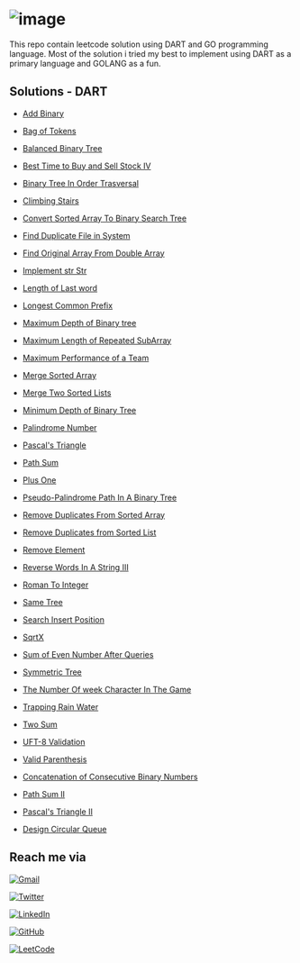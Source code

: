 # ![image](https://drive.google.com/uc?export=view&id=1dB-zc6mm2gBZQsOPqDWXRFPqDdrtv4d-)

This repo contain leetcode solution using DART and GO programming language. Most of the solution i tried my best to implement using DART as a primary language and GOLANG as a fun.

## Solutions - DART

- [Add Binary](AddBinary/add_binary.dart)
- [Bag of Tokens](BagOfTokens/bag_of_tokens.dart)
- [Balanced Binary Tree](BalancedBinaryTree\balanced_binary_tree.dart)
- [Best Time to Buy and Sell Stock IV](BestTimeToBuyAndSellStock_IV/best_time_to_buy_and_sell_stock_IV.dart)
- [Binary Tree In Order Trasversal](BinaryTreeInOrderTrasversel/binary_tree_inorder_trasversal.dart)
- [Climbing Stairs](ClimbingStairs/climbing_stairs.dart)
- [Convert Sorted Array To Binary Search Tree](ConvertSortedArrayToBinarySearchTree/convert_sorted_array_to_binary_search_tree.dart)
- [Find Duplicate File in System](FindDuplicateFileInSystem/find_duplicate_file_in_system.dart)
- [Find Original Array From Double Array](FindOriginalArrayFromDoubledArray/find_original_array_from_doubled_array.dart)
- [Implement str Str](ImplementstrStr/implement_strStr.dart)
- [Length of Last word](LengthOfLastWord/length_of_last_word.dart)
- [Longest Common Prefix](LongestCommonPrefix/longest_common_prefix.dart)
- [Maximum Depth of Binary tree](MaximumDepthOfBinaryTree/maximum_depth_of_binary_tree.dart)
- [Maximum Length of Repeated SubArray](MaximumLengthofRepeatedSubarray/maximum_length_of_repeated_subarray.dart)
- [Maximum Performance of a Team](MaximumPerformanceofaTeam/maximum_performance_of_a_team.dart)
- [Merge Sorted Array](MergeSortedArray/merge_sorted_array.dart)
- [Merge Two Sorted Lists](MergeTwoSortedLists/merge_two_sorted_lists.dart)
- [Minimum Depth of Binary Tree](MinimumDepthofBinaryTree/minimum_depth_of_binary_tree.dart)
- [Palindrome Number](PalindromeNumber/palindrome_number.dart)
- [Pascal's Triangle](Pascal'sTriangle/pascals_triangle.dart)
- [Path Sum](PathSum/path_sum.dart)
- [Plus One](PlusOne/plus_one.dart)
- [Pseudo-Palindrome Path In A Binary Tree](Pseudo-PalindromicPathsInABinaryTree/pseudo_palindromic_paths_in_a_binary_tree.dart)
- [Remove Duplicates From Sorted Array](RemoveDuplicatesfromSortedArray/remove_duplicates_from_sorted_array.dart)
- [Remove Duplicates from Sorted List](RemoveDuplicatesfromSortedList/remove_duplicates_from_sorted_list.dart)
- [Remove Element](RemoveElement/remove_element.dart)
- [Reverse Words In A String III](ReverseWordsInAString_III/reverse_words_in_a_string_III.dart)
- [Roman To Integer](RomanToInteger/roman_to_integer.dart)
- [Same Tree](SameTree/same_tree.dart)
- [Search Insert Position](SearchInsertPosition/search_insert_position.dart)
- [SqrtX](SqrtX/sqrt_x.dart)
- [Sum of Even Number After Queries](SumofEvenNumbersAfterQueries/sum_of_even_numbers_after_queries.dart)
- [Symmetric Tree](SymmetricTree/symmetric_tree.dart)
- [The Number Of week Character In The Game](TheNumberOfWeekCharactersInTheGame/the_number_of_week_characters_in_the_game.dart)
- [Trapping Rain Water](TrappingRainWater/trapping_rain_water.dart)
- [Two Sum](TwoSum/twosum.dart)
- [UFT-8 Validation](UTF-8Validation/uft_8_validation.dart)
- [Valid Parenthesis](ValidParentheses/valid_parentheses.dart)
- [Concatenation of Consecutive Binary Numbers](ConcatenationofConsecutiveBinaryNumbers/concatenation_of_consecutive_binary_numbers.dart)
- [Path Sum II](PathSumII/path_sum_II.dart)
- [Pascal's Triangle II](Pascal'sTriangle-II/pascals_riangle_II.dart)

- [Design Circular Queue](DesignCircularQueue/design_circular_queue.dart)

## Reach me via

[![Gmail](https://img.shields.io/badge/Gmail-D14836?style=for-the-badge&logo=gmail&logoColor=white)](https://ayoubzulfiqar3@gmail.com)

[![Twitter](https://img.shields.io/badge/Twitter-%231DA1F2.svg?style=for-the-badge&logo=Twitter&logoColor=white)](https://twitter.com/ayoub_zulfiqar)

[![LinkedIn](https://img.shields.io/badge/linkedin-%230077B5.svg?style=for-the-badge&logo=linkedin&logoColor=white)](https://www.linkedin.com/in/ayoubzulfiqar/)

[![GitHub](https://img.shields.io/badge/github-%23121011.svg?style=for-the-badge&logo=github&logoColor=white)](https://github.com/ayoubzulfiqar)

[![LeetCode](https://img.shields.io/badge/LeetCode-000000?style=for-the-badge&logo=LeetCode&logoColor=#d16c06)](https://leetcode.com/ayoubzulfiqar/)
